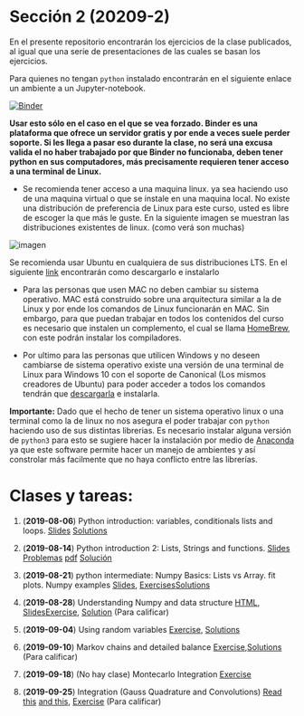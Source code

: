 # Sección 2 (20209-2)
En el presente repositorio encontrarán los ejercicios de la clase publicados, al igual que una seríe de presentaciones de las cuales se basan los ejercicios.


Para quienes no tengan ``python`` instalado encontrarán en el siguiente enlace un ambiente a un Jupyter-notebook.



[![Binder](http://mybinder.org/badge_logo.svg)](http://beta.mybinder.org/v2/gh/ComputoCienciasUniandes/FISI2029-201920/master)

__Usar esto sólo en el caso en el que se vea forzado. Binder es una plataforma que ofrece un servidor gratis y por ende a veces suele perder soporte. Si les llega a pasar eso durante la clase, no será una excusa valida el no haber trabajado por que Binder no funcionaba, deben tener python en sus computadores, más precisamente requieren tener acceso a una terminal de Linux.__
* Se recomienda tener acceso a una maquina linux. ya sea haciendo uso de una maquina virtual o que se instale en una maquina local. No existe una distribución de preferencia de Linux para este curso, usted es libre de escoger la que más le guste. En la siguiente imagen se muestran las distribuciones existentes de linux. (como verá son muchas)

![imagen](https://upload.wikimedia.org/wikipedia/commons/1/1b/Linux_Distribution_Timeline.svg)

Se recomienda usar Ubuntu en cualquiera de sus distribuciones LTS. En el siguiente [link](https://ubuntu.com/download/desktop) encontrarán como descargarlo e instalarlo

* Para las personas que usen MAC no deben cambiar su sistema operativo. MAC está construido sobre una arquitectura similar a la de Linux y por ende los comandos de Linux funcionarán en MAC. Sin embargo, para que puedan trabajar en todos los contenidos del curso es necesario que instalen un complemento, el cual se llama [HomeBrew](https://brew.sh/), con este podrán instalar los compiladores.

* Por ultimo para las personas que utilicen Windows y no deseen cambiarse de sistema operativo existe una versión de una terminal de Linux para Windows 10 con el soporte de Canonical (Los mismos creadores de Ubuntu) para poder acceder a todos los comandos tendrán que [descargarla](https://www.microsoft.com/en-us/p/ubuntu/9nblggh4msv6?activetab=pivot:overviewtab) e instalarla.


__Importante:__ Dado que el hecho de tener un sistema operativo linux o una terminal como la de linux no nos asegura el poder trabajar con ``python`` haciendo uso de sus distintas librerias. Es necesario instalar alguna versión de ``python3`` para esto se sugiere hacer la instalación por medio de [Anaconda](https://www.anaconda.com/distribution/) ya que este software permite hacer un manejo de ambientes y así constrolar más facilmente que no haya conflicto entre las librerías.


Clases y tareas:
================

1. (__2019-08-06__) Python introduction: variables, conditionals lists and loops.  [Slides](https://josemontanac.github.io/Laboratorio-Metodos-Computacionales/2/Intro.slides.html#/) [Solutions](https://josemontanac.github.io/Laboratorio-Metodos-Computacionales/2/Solutions.pdf)

2. (__2019-08-14__) Python introduction 2: Lists, Strings  and functions. [Slides](https://josemontanac.github.io/Laboratorio-Metodos-Computacionales/2/List_Strings_Functions.slides.html#/) [Problemas](https://josemontanac.github.io/Laboratorio-Metodos-Computacionales/2/Exercise%20Lists%2C%20Functions%2C%20Strings.html) [pdf](https://josemontanac.github.io/Laboratorio-Metodos-Computacionales/2/Exercise_Lists_Functions_Strings.pdf) [Solución](https://josemontanac.github.io/Laboratorio-Metodos-Computacionales/2/Solucion_3_Problemas.html)

3. (__2019-08-21__) python intermediate: Numpy Basics: Lists vs Array. fit plots. Numpy examples [Slides](https://josemontanac.github.io/Laboratorio-Metodos-Computacionales/2/Numpy_Basics_slides.pdf), [Exercises](https://josemontanac.github.io/Laboratorio-Metodos-Computacionales/1/Exercise%203.html)[Solutions](https://josemontanac.github.io/Laboratorio-Metodos-Computacionales/2/Solucion%203_gaussian.html)

4. (__2019-08-28__) Understanding Numpy and data structure [HTML](https://josemontanac.github.io/Laboratorio-Metodos-Computacionales/1/Numpy.html), [Slides](https://josemontanac.github.io/Laboratorio-Metodos-Computacionales/1/Numpy.slides.html#/)[Exercise](https://josemontanac.github.io/Laboratorio-Metodos-Computacionales/1/Programa_widget.html), [Solution](https://josemontanac.github.io/Laboratorio-Metodos-Computacionales/2/Solution_image_2.html) (Para calificar)

5. (__2019-09-04__) Using random variables [Exercise](https://josemontanac.github.io/Laboratorio-Metodos-Computacionales/2/Ejercicio_5.html), [Solutions](https://josemontanac.github.io/Laboratorio-Metodos-Computacionales/2/Solution_5.html)

6. (__2019-09-10__) Markov chains and detailed balance  [Exercise](https://josemontanac.github.io/Laboratorio-Metodos-Computacionales/2/Montecarlo%20Algorithm.html),[Solutions](https://josemontanac.github.io/Laboratorio-Metodos-Computacionales/2/Montecarlo%20Algorithm_solution.html)  (Para calificar)

7. (__2019-09-18__) (No hay clase) Montecarlo Integration [Exercise](https://josemontanac.github.io/Laboratorio-Metodos-Computacionales/2/ejercicio%207.html)

8. (__2019-09-25__) Integration (Gauss Quadrature and Convolutions) [Read this](https://en.wikipedia.org/wiki/Convolution) [and this](https://www.cs.umd.edu/~djacobs/CMSC426/Convolution.pdf), [Exercise](https://josemontanac.github.io/Laboratorio-Metodos-Computacionales/1/Exercise_8.html)  (Para calificar)

